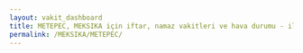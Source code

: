 ```yaml
---
layout: vakit_dashboard
title: METEPEC, MEKSIKA için iftar, namaz vakitleri ve hava durumu - ilçe/eyalet seç
permalink: /MEKSIKA/METEPEC/
---
```


<script type="text/javascript">
  var GLOBAL_COUNTRY = 'MEKSIKA';
  var GLOBAL_CITY = 'METEPEC';
  var GLOBAL_STATE = '';
  var lat = 72;
  var lon = 21;
</script>
